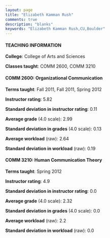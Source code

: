 ```yaml
---
layout: page
title: "Elizabeth Kamman Rush" 
comments: true
description: "blanks"
keywords: "Elizabeth Kamman Rush,CU,Boulder"
---
```

<head>
<script src="https://ajax.googleapis.com/ajax/libs/jquery/2.1.3/jquery.min.js"></script>
<script src="https://dl.dropboxusercontent.com/s/pc42nxpaw1ea4o9/highcharts.js?dl=0"></script>
<!-- <script src="../assets/js/highcharts.js"></script> -->
<style type="text/css">@font-face {
	font-family: "Bebas Neue";
	src: url(https://www.filehosting.org/file/details/544349/BebasNeue Regular.otf) format("opentype");
	}
	h1.Bebas { 
		font-family: "Bebas Neue", Verdana, Tahoma;
	}
</style>
</head>
	   
#### TEACHING INFORMATION

**College**: College of Arts and Sciences

**Classes taught**: COMM 2600, COMM 3210

#### COMM 2600: Organizational Communication

**Terms taught**: Fall 2011, Fall 2011, Spring 2012

**Instructor rating**: 5.82

**Standard deviation in instructor rating**: 0.11

**Average grade** (4.0 scale): 2.99

**Standard deviation in grades** (4.0 scale): 0.13

**Average workload** (raw): 2.64

**Standard deviation in workload** (raw): 0.19

#### COMM 3210: Human Communication Theory

**Terms taught**: Spring 2012

**Instructor rating**: 4.9

**Standard deviation in instructor rating**: 0.0

**Average grade** (4.0 scale): 2.32

**Standard deviation in grades** (4.0 scale): 0.0

**Average workload** (raw): 2.2

**Standard deviation in workload** (raw): 0.0

